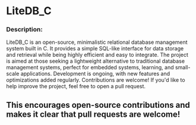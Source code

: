 
# LiteDB_C

### Description: 

LiteDB_C is an open-source, minimalistic relational database management system built in C. It provides a simple SQL-like interface for data storage and retrieval while being highly efficient and easy to integrate. The project is aimed at those seeking a lightweight alternative to traditional database management systems, perfect for embedded systems, learning, and small-scale applications. Development is ongoing, with new features and optimizations added regularly. Contributions are welcome! If you'd like to help improve the project, feel free to open a pull request.

## This encourages open-source contributions and makes it clear that pull requests are welcome!
